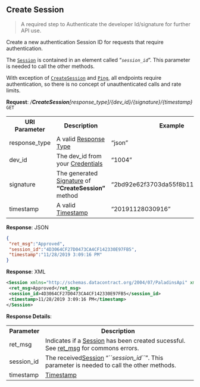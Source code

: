 
## Create Session
>A required step to Authenticate the developer Id/signature for further API use.

Create a new authentication Session ID for requests that require authentication.

The [``Session``](./../README.md#session-authentication) is contained in an element called “<i>``session_id``</i>”. This parameter is needed to call the other methods.

With exception of [``CreateSession``](#create-session) and [``Ping``](./../ping#ping), all endpoints require authentication, so there is no concept of unauthenticated calls and rate limits.

**Request**: <i>/**CreateSession**[response_type]/{dev_id}/{signature}/{timestamp}</i> `GET` 
<table>
	<tr>
		<th>URI Parameter</th>
		<th>Description</th>
		<th>Example</th>
	</tr>
	<tr>
		<td>response_type</td>
		<td>A valid <a href="./../api-parameter-details.md#response_type" title="Response Type">Response Type</a></td>
		<td>“json”</td>
	</tr>
	<tr>
		<td>dev_id</td>
		<td>The dev_id from your <a href="./../api-parameter-details.md#credentials" title="Credentials">Credentials</a></td>
		<td>“1004”</td>
	</tr>
	<tr>
		<td>signature</td>
		<td>The generated <a href="./../api-parameter-details.md#signature" title="Signature">Signature</a> of <b>“CreateSession”</b> method</td>
		<td>“2bd92e62f3703da55f8b117f8a6228bd”</td>
	</tr>
	<tr>
		<td>timestamp</td>
		<td>A valid <a href="./../api-parameter-details.md#timestamp" title="Timestamp">Timestamp</a></td>
		<td>“20191128030916”</td>
	</tr>
</table>

**Response**: JSON
```json
{
 "ret_msg":"Approved",
 "session_id":"4D3064CF27D0473CA4CF142330E97FB5",
 "timestamp":"11/28/2019 3:09:16 PM"
}
```

**Response**: XML
```XML
<Session xmlns="http://schemas.datacontract.org/2004/07/PaladinsApi" xmlns:i="http://www.w3.org/2001/XMLSchema-instance">
 <ret_msg>Approved</ret_msg>
 <session_id>4D3064CF27D0473CA4CF142330E97FB5</session_id>
 <timestamp>11/28/2019 3:09:16 PM</timestamp>
</Session>
```

**Response Details**:
<table>
	<tr>
		<th>Parameter</th>
		<th>Description</th>
	</tr>
	<tr>
		<td>ret_msg</td>
		<td>Indicates if a <a href="./../README.md#session-authentication" title="Session">Session</a> has been created sucessful. See <a href="./../README.md#ret_msg" title="ret_msg">ret_msg</a> for commons errors.</td>
	</tr>
	<tr>
		<td>session_id</td>
		<td>The received<a href="./../README.md#session-authentication" title="Session">Session</a> “<i>``session_id``</i>”. This parameter is needed to call the other methods.</td>
	</tr>
	<tr>
		<td>timestamp</td>
		<td><a href="./../api-parameter-details.md#timestamp" title="Timestamp">Timestamp</a></td>
	</tr>
</table>
